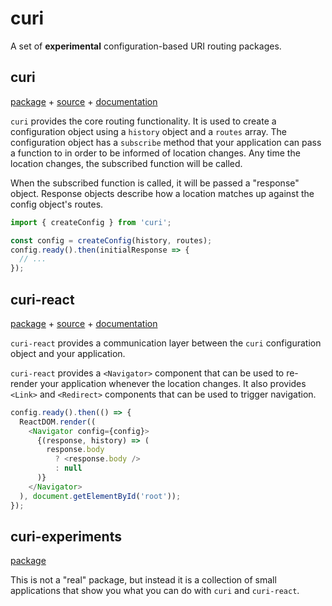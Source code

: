 # curi

[build-badge]: https://img.shields.io/travis/pshrmn/curi/master.svg?style=flat-square
[build]: https://travis-ci.org/pshrmn/curi

A set of **experimental** configuration-based URI routing packages.

## curi

[package](/packages/curi) + [source](/packages/curi/src) + [documentation](/packages/curi/docs)

`curi` provides the core routing functionality. It is used to create a configuration object using a `history` object and a `routes` array. The configuration object has a `subscribe` method that your application can pass a function to in order to be informed of location changes. Any time the location changes, the subscribed function will be called.

When the subscribed function is called, it will be passed a "response" object. Response objects describe how a location matches up against the config object's routes.

```js
import { createConfig } from 'curi';

const config = createConfig(history, routes);
config.ready().then(initialResponse => {
  // ...
});
```

## curi-react

[package](/packages/curi-react) + [source](/packages/curi-react/src) + [documentation](/packages/curi-react/docs)

`curi-react` provides a communication layer between the `curi` configuration object and your application.

`curi-react` provides a `<Navigator>` component that can be used to re-render your application whenever the location changes. It also provides `<Link>` and `<Redirect>` components that can be used to trigger navigation.

```js
config.ready().then(() => {
  ReactDOM.render((
    <Navigator config={config}>
      {(response, history) => (
        response.body
          ? <response.body />
          : null
      )}
    </Navigator>
  ), document.getElementById('root'));
});
```

## curi-experiments

[package](/packages/curi-experiments)

This is not a "real" package, but instead it is a collection of small applications that show you what you can do with `curi` and `curi-react`.
